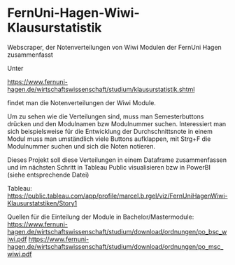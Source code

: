 # FernUni-Hagen-Wiwi-Klausurstatistik
Webscraper, der Notenverteilungen von Wiwi Modulen der FernUni Hagen zusammenfasst

Unter 

https://www.fernuni-hagen.de/wirtschaftswissenschaft/studium/klausurstatistik.shtml 

findet man die Notenverteilungen der Wiwi Module.

Um zu sehen wie die Verteilungen sind, muss man Semesterbuttons drücken und den Modulnamen bzw Modulnummer suchen. Interessiert man sich beispielsweise für die Entwicklung der Durchschnittsnote in einem Modul muss man umständlich viele Buttons aufklappen, mit Strg+F die Modulnummer suchen und sich die Noten notieren.

Dieses Projekt soll diese Verteilungen in einem Dataframe zusammenfassen und im nächsten Schritt in Tableau Public visualisieren bzw in PowerBI (siehe entsprechende Datei)

Tableau: https://public.tableau.com/app/profile/marcel.b.rgel/viz/FernUniHagenWiwi-Klausurstatstiken/Story1

Quellen für die Einteilung der Module in Bachelor/Mastermodule:
https://www.fernuni-hagen.de/wirtschaftswissenschaft/studium/download/ordnungen/po_bsc_wiwi.pdf
https://www.fernuni-hagen.de/wirtschaftswissenschaft/studium/download/ordnungen/po_msc_wiwi.pdf

